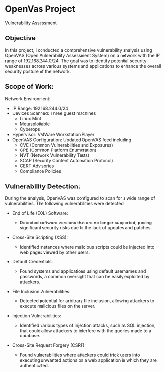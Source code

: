 # OpenVas Project
Vulnerability Assessment

## Objective
In this project, I conducted a comprehensive vulnerability analysis using OpenVAS (Open Vulnerability Assessment System) on a network with the IP range of 192.168.244.0/24. The goal was to identify potential security weaknesses across various systems and applications to enhance the overall security posture of the network.


## Scope of Work:

Network Environment:

- IP Range: 192.168.244.0/24
- Devices Scanned: Three guest machines
  - Linux Mint
  - Metasploitable
  - Cyberops
- Hypervisor: VMWare Workstation Player
- OpenVAS Configuration: Updated OpenVAS feed including
  - CVE (Common Vulnerabilities and Exposures)
  - CPE (Common Platform Enumeration)
  - NVT (Network Vulnerability Tests)
  - SCAP (Security Content Automation Protocol)
  - CERT Advisories
  - Compliance Policies

## Vulnerability Detection:

During the analysis, OpenVAS was configured to scan for a wide range of vulnerabilities. The following vulnerabilities were detected:

- End of Life (EOL) Software:
  - Detected software versions that are no longer supported, posing significant security risks due to the lack of updates and patches.

- Cross-Site Scripting (XSS):
  - Identified instances where malicious scripts could be injected into web pages viewed by other users.

- Default Credentials:
  - Found systems and applications using default usernames and passwords, a common oversight that can be easily exploited by attackers.

- File Inclusion Vulnerabilities:
  - Detected potential for arbitrary file inclusion, allowing attackers to execute malicious files on the server.

- Injection Vulnerabilities:
  - Identified various types of injection attacks, such as SQL injection, that could allow attackers to interfere with the queries made to a database.

- Cross-Site Request Forgery (CSRF):
  - Found vulnerabilities where attackers could trick users into executing unwanted actions on a web application in which they are authenticated.
